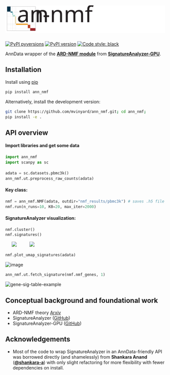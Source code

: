 # ![ann_nmf.logo](docs/imgs/ann_nmf.logo.svg)

[![PyPI pyversions](https://img.shields.io/pypi/pyversions/ann_nmf.svg)](https://pypi.python.org/pypi/ann_nmf/)
[![PyPI version](https://badge.fury.io/py/ann_nmf.svg)](https://badge.fury.io/py/ann_nmf)
[![Code style: black](https://img.shields.io/badge/code%20style-black-000000.svg)](https://github.com/psf/black)

AnnData wrapper of the [**ARD-NMF module**](https://github.com/broadinstitute/SignatureAnalyzer-GPU/blob/master/ARD_NMF.py) from [**SignatureAnalyzer-GPU**](https://github.com/broadinstitute/SignatureAnalyzer-GPU).

## Installation

Install using [pip](https://pypi.org/project/ann-nmf/)
```BASH
pip install ann_nmf
```

Alternatively, install the development version:
```BASH
git clone https://github.com/mvinyard/ann_nmf.git; cd ann_nmf;
pip install -e .
```

## API overview

#### Import libraries and get some data
```python
import ann_nmf
import scanpy as sc

adata = sc.datasets.pbmc3k()
ann_nmf.ut.preprocess_raw_counts(adata)
```

#### Key class:
```python
nmf = ann_nmf.NMF(adata, outdir="nmf_results/pbmc3k") # saves .h5 file
nmf.run(n_runs=10, K0=20, max_iter=2000)
```

#### SignatureAnalyzer visualization:
```python
nmf.cluster()
nmf.signatures()
```
<a><img src="https://user-images.githubusercontent.com/47393421/156896801-a5816aaf-3ecb-466c-8b8b-e92ff20f02bc.png"  height=300 hspace=20></a><a><img src="https://user-images.githubusercontent.com/47393421/156896796-3037dabb-000b-4593-8eb1-161c2d22c62f.png" height=300 hspace=20></a>

```python
nmf.plot_umap_signatures(adata)
```
![image](https://user-images.githubusercontent.com/47393421/156896803-d835c4e0-9fa5-460a-a194-cfc63af2fa77.png)

```python
ann_nmf.ut.fetch_signature(nmf.nmf_genes, 1)
```
<img width="1081" alt="gene-sig-table-example" src="https://user-images.githubusercontent.com/47393421/156896865-a2c0a29e-3b97-4050-ba60-2b75911fa4a1.png">


## Conceptual background and foundational work

* ARD-NMF theory [Arxiv](https://arxiv.org/pdf/1111.6085.pdf)
* SignatureAnalyzer ([GitHub](https://github.com/getzlab/getzlab-SignatureAnalyzer))
* SignatureAnalyzer-GPU ([GitHub](https://github.com/broadinstitute/SignatureAnalyzer-GPU))

## Acknowledgements

* Most of the code to wrap SignatureAnalyzer in an AnnData-friendly API was borrowed directly (and shamelessly) from **Shankara Anand** (**[@shankara-a](https://github.com/shankara-a)**) with only slight refactoring for more flexibility with fewer dependencies on install.

